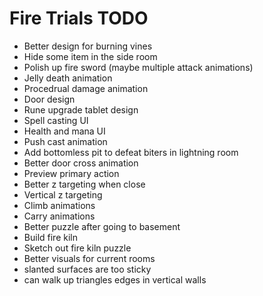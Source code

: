 # Fire Trials TODO

* Better design for burning vines
* Hide some item in the side room
* Polish up fire sword (maybe multiple attack animations)
* Jelly death animation
* Procedrual damage animation
* Door design
* Rune upgrade tablet design
* Spell casting UI
* Health and mana UI
* Push cast animation
* Add bottomless pit to defeat biters in lightning room
* Better door cross animation
* Preview primary action
* Better z targeting when close
* Vertical z targeting
* Climb animations
* Carry animations
* Better puzzle after going to basement
* Build fire kiln
* Sketch out fire kiln puzzle
* Better visuals for current rooms
* slanted surfaces are too sticky
* can walk up triangles edges in vertical walls